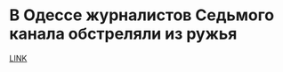 # В Одессе журналистов Седьмого канала обстреляли из ружья



[LINK](https://varlamov.ru/1695454.html)